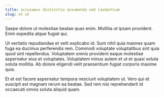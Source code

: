 ```yaml
---
title: accusamus distinctio assumenda sed laudantium
slug: et ut
---
```


Saepe dolore ut molestiae beatae quas enim. Mollitia ut ipsam provident. Enim expedita atque fugiat qui.

Ut veritatis repudiandae et velit explicabo id. Sunt nihil quia maiores quam fuga ea ducimus perferendis rem. Commodi voluptate voluptatibus sint quia quod sint repellendus. Voluptatem omnis provident eaque molestiae aspernatur eius et voluptates. Voluptatem minus autem et ut et quasi soluta soluta mollitia. Ab dolore eligendi velit praesentium fugiat corporis maxime quia.

Et et est facere aspernatur tempora nesciunt voluptatem ut. Vero qui et suscipit est magnam rerum ea beatae. Sed rem nisi reprehenderit id occaecati omnis soluta aliquid quam.
